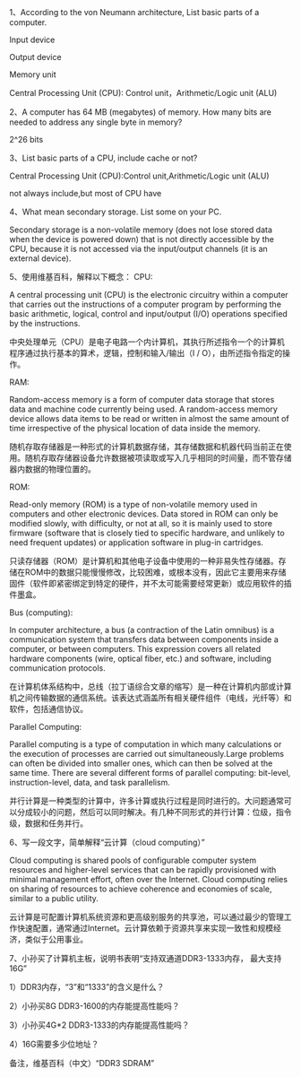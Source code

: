 1、According to the von Neumann architecture, List basic parts of a computer.

Input device

Output device

Memory unit

Central Processing Unit (CPU): Control unit，Arithmetic/Logic unit (ALU)

2、A computer has 64 MB (megabytes) of memory. How many bits are needed to address any single byte in memory? 

2^26 bits

3、List basic parts of a CPU, include cache or not? 

Central Processing Unit (CPU):Control unit,Arithmetic/Logic unit (ALU)

not always include,but most of CPU have

4、What mean secondary storage. List some on your PC. 

Secondary storage is a non-volatile memory (does not lose stored data when the device is powered down) that is not directly accessible by the CPU, because it is not accessed via the input/output channels (it is an external device).

5、使用维基百科，解释以下概念： 
CPU:

A central processing unit (CPU) is the electronic circuitry within a computer that carries out the instructions of a computer program by performing the basic arithmetic, logical, control and input/output (I/O) operations specified by the instructions. 

中央处理单元（CPU）是电子电路一个内计算机，其执行所述指令一个的计算机程序通过执行基本的算术，逻辑，控制和输入/输出（I / O），由所述指令指定的操作。

RAM:

Random-access memory is a form of computer data storage that stores data and machine code currently being used. A random-access memory device allows data items to be read or written in almost the same amount of time irrespective of the physical location of data inside the memory. 

随机存取存储器是一种形式的计算机数据存储，其存储数据和机器代码当前正在使用。随机存取存储器设备允许数据被项读取或写入几乎相同的时间量，而不管存储器内数据的物理位置的。

ROM:

Read-only memory (ROM) is a type of non-volatile memory used in computers and other electronic devices. Data stored in ROM can only be modified slowly, with difficulty, or not at all, so it is mainly used to store firmware (software that is closely tied to specific hardware, and unlikely to need frequent updates) or application software in plug-in cartridges.

只读存储器（ROM）是计算机和其他电子设备中使用的一种非易失性存储器。存储在ROM中的数据只能慢慢修改，比较困难，或根本没有，因此它主要用来存储固件（软件即紧密绑定到特定的硬件，并不太可能需要经常更新）或应用软件的插件墨盒。

Bus (computing):

In computer architecture, a bus (a contraction of the Latin omnibus) is a communication system that transfers data between components inside a computer, or between computers. This expression covers all related hardware components (wire, optical fiber, etc.) and software, including communication protocols.

在计算机体系结构中，总线（拉丁语综合文章的缩写）是一种在计算机内部或计算机之间传输数据的通信系统。该表达式涵盖所有相关硬件组件（电线，光纤等）和软件，包括通信协议。

Parallel Computing:

Parallel computing is a type of computation in which many calculations or the execution of processes are carried out simultaneously.Large problems can often be divided into smaller ones, which can then be solved at the same time. There are several different forms of parallel computing: bit-level, instruction-level, data, and task parallelism.

并行计算是一种类型的计算中，许多计算或执行过程是同时进行的。大问题通常可以分成较小的问题，然后可以同时解决。有几种不同形式的并行计算：位级，指令级，数据和任务并行。

6、写一段文字，简单解释“云计算（cloud computing）”

Cloud computing is shared pools of configurable computer system resources and higher-level services that can be rapidly provisioned with minimal management effort, often over the Internet. Cloud computing relies on sharing of resources to achieve coherence and economies of scale, similar to a public utility. 

云计算是可配置计算机系统资源和更高级别服务的共享池，可以通过最少的管理工作快速配置，通常通过Internet。云计算依赖于资源共享来实现一致性和规模经济，类似于公用事业。

7、小孙买了计算机主板，说明书表明“支持双通道DDR3-1333内存， 最大支持16G” 

1）DDR3内存，“3”和“1333”的含义是什么？ 

2）小孙买8G DDR3-1600的内存能提高性能吗？ 

3）小孙买4G*2 DDR3-1333的内存能提高性能吗？ 

4）16G需要多少位地址？ 

备注，维基百科（中文）“DDR3 SDRAM”